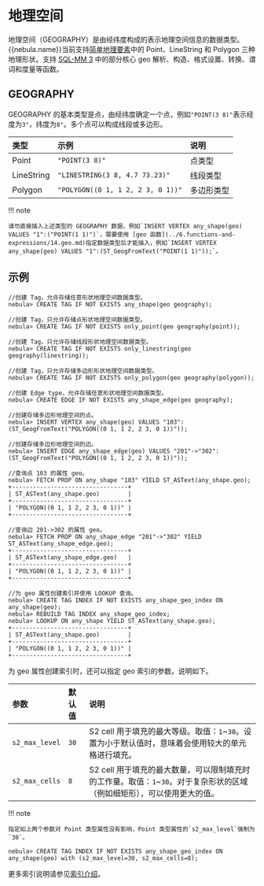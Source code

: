 # 地理空间

地理空间（GEOGRAPHY）是由经纬度构成的表示地理空间信息的数据类型。{{nebula.name}}当前支持[简单地理要素](https://en.wikipedia.org/wiki/Simple_Features)中的 Point、LineString 和 Polygon 三种地理形状。支持 [SQL-MM 3](https://www.techrepublic.com/index.php/resource-library/whitepapers/sql-mm-spatial-the-standard-to-manage-spatial-data-in-relational-database-systems/) 中的部分核心 geo 解析、构造、格式设置、转换、谓词和度量等函数。

## GEOGRAPHY

GEOGRAPHY 的基本类型是点，由经纬度确定一个点，例如`"POINT(3 8)"`表示经度为`3°`，纬度为`8°`。多个点可以构成线段或多边形。

|类型|示例|说明|
|:--|:--|:--|
|Point|`"POINT(3 8)"`|点类型|
|LineString|`"LINESTRING(3 8, 4.7 73.23)"`|线段类型|
|Polygon|`"POLYGON((0 1, 1 2, 2 3, 0 1))"`|多边形类型|

!!! note

    请勿直接插入上述类型的 GEOGRAPHY 数据，例如`INSERT VERTEX any_shape(geo) VALUES "1":("POINT(1 1)")`，需要使用 [geo 函数](../6.functions-and-expressions/14.geo.md)指定数据类型后才能插入，例如`INSERT VERTEX any_shape(geo) VALUES "1":(ST_GeogFromText("POINT(1 1)"));`。


<!--
## 索引

为 GEOGRAPHY 类型数据创建索引时，支持指定 [S2 单元](https://s2geometry.io/devguide/s2cell_hierarchy) 覆盖选项。

```ngql
CREATE TAG INDEX <index_name> ON <tag_name>(<geo_prop_name>) s2_min_level = <int>, s2_max_level = <int>, s2_max_cells = <int>;
```
-->

## 示例

```ngql
//创建 Tag，允许存储任意形状地理空间数据类型。
nebula> CREATE TAG IF NOT EXISTS any_shape(geo geography);

//创建 Tag，只允许存储点形状地理空间数据类型。
nebula> CREATE TAG IF NOT EXISTS only_point(geo geography(point));

//创建 Tag，只允许存储线段形状地理空间数据类型。
nebula> CREATE TAG IF NOT EXISTS only_linestring(geo geography(linestring));

//创建 Tag，只允许存储多边形形状地理空间数据类型。
nebula> CREATE TAG IF NOT EXISTS only_polygon(geo geography(polygon));

//创建 Edge type，允许存储任意形状地理空间数据类型。
nebula> CREATE EDGE IF NOT EXISTS any_shape_edge(geo geography);

//创建存储多边形地理空间的点。
nebula> INSERT VERTEX any_shape(geo) VALUES "103":(ST_GeogFromText("POLYGON((0 1, 1 2, 2 3, 0 1))"));

//创建存储多边形地理空间的边。
nebula> INSERT EDGE any_shape_edge(geo) VALUES "201"->"302":(ST_GeogFromText("POLYGON((0 1, 1 2, 2 3, 0 1))"));

//查询点 103 的属性 geo。
nebula> FETCH PROP ON any_shape "103" YIELD ST_ASText(any_shape.geo);
+---------------------------------+
| ST_ASText(any_shape.geo)        |
+---------------------------------+
| "POLYGON((0 1, 1 2, 2 3, 0 1))" |
+---------------------------------+

//查询边 201->302 的属性 geo。
nebula> FETCH PROP ON any_shape_edge "201"->"302" YIELD ST_ASText(any_shape_edge.geo);
+---------------------------------+
| ST_ASText(any_shape_edge.geo)   |
+---------------------------------+
| "POLYGON((0 1, 1 2, 2 3, 0 1))" |
+---------------------------------+

//为 geo 属性创建索引并使用 LOOKUP 查询。
nebula> CREATE TAG INDEX IF NOT EXISTS any_shape_geo_index ON any_shape(geo);
nebula> REBUILD TAG INDEX any_shape_geo_index;
nebula> LOOKUP ON any_shape YIELD ST_ASText(any_shape.geo);
+---------------------------------+
| ST_ASText(any_shape.geo)        |
+---------------------------------+
| "POLYGON((0 1, 1 2, 2 3, 0 1))" |
+---------------------------------+
```

为 geo 属性创建索引时，还可以指定 geo 索引的参数。说明如下。

<!--https://www.cockroachlabs.com/docs/stable/spatial-indexes.html-->

|参数|默认值|说明|
|:---|:--|:---|
|`s2_max_level` |`30`| S2 cell 用于填充的最大等级。取值：`1`~`30`。设置为小于默认值时，意味着会使用较大的单元格进行填充。 |
|`s2_max_cells` |`8`|S2 cell 用于填充的最大数量，可以限制填充时的工作量。取值：`1`~`30`。对于复杂形状的区域（例如细矩形），可以使用更大的值。 |

!!! note

    指定如上两个参数对 Point 类型属性没有影响，Point 类型属性的`s2_max_level`强制为`30`。

```ngql
nebula> CREATE TAG INDEX IF NOT EXISTS any_shape_geo_index ON any_shape(geo) with (s2_max_level=30, s2_max_cells=8);
```

更多索引说明请参见[索引介绍](../14.native-index-statements/README.md)。
